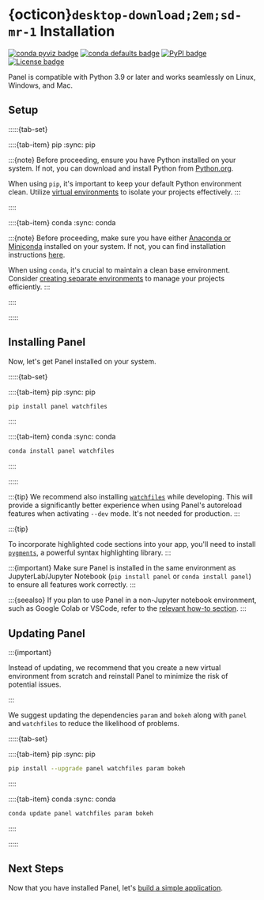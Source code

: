 # {octicon}`desktop-download;2em;sd-mr-1` Installation

[![conda pyviz badge](https://img.shields.io/conda/v/pyviz/panel.svg)](https://anaconda.org/pyviz/panel)
[![conda defaults badge](https://img.shields.io/conda/v/anaconda/panel.svg?label=conda%7Cdefaults)](https://anaconda.org/anaconda/panel)
[![PyPI badge](https://img.shields.io/pypi/v/panel.svg)](https://pypi.python.org/pypi/panel)
[![License badge](https://img.shields.io/pypi/l/panel.svg)](https://github.com/holoviz/panel/blob/main/LICENSE.txt)

Panel is compatible with Python 3.9 or later and works seamlessly on Linux, Windows, and Mac.

## Setup

:::::{tab-set}

::::{tab-item} pip
:sync: pip

:::{note}
Before proceeding, ensure you have Python installed on your system. If not, you can download and install Python from [Python.org](https://www.python.org/downloads/).

When using `pip`, it's important to keep your default Python environment clean. Utilize [virtual environments](https://packaging.python.org/en/latest/guides/installing-using-pip-and-virtual-environments/) to isolate your projects effectively.
:::

::::

::::{tab-item} conda
:sync: conda

:::{note}
Before proceeding, make sure you have either [Anaconda or Miniconda](https://conda.io/projects/conda/en/latest/user-guide/install/index.html) installed on your system. If not, you can find installation instructions [here](https://conda.io/projects/conda/en/latest/user-guide/install/index.html).

When using `conda`, it's crucial to maintain a clean base environment. Consider  [creating separate environments](https://conda.io/projects/conda/en/latest/user-guide/getting-started.html) to manage your projects efficiently.
:::

::::

:::::

## Installing Panel

Now, let's get Panel installed on your system.

:::::{tab-set}

::::{tab-item} pip
:sync: pip

```bash
pip install panel watchfiles
```

::::

::::{tab-item} conda
:sync: conda

```bash
conda install panel watchfiles
```

::::

:::::

:::{tip}
We recommend also installing [`watchfiles`](https://watchfiles.helpmanual.io) while developing. This will provide a significantly better experience when using Panel's autoreload features when activating `--dev` mode. It's not needed for production.
:::

:::{tip}

To incorporate highlighted code sections into your app, you'll need to install [`pygments`](https://pygments.org/), a powerful syntax highlighting library.
:::

:::{important}
Make sure Panel is installed in the same environment as JupyterLab/Jupyter Notebook (`pip install panel` or `conda install panel`) to ensure all features work correctly.
:::

:::{seealso}
If you plan to use Panel in a non-Jupyter notebook environment, such as Google Colab or VSCode, refer to the [relevant how-to section](../how_to/notebook/other_nb.md).
:::

## Updating Panel

:::{important}

Instead of updating, we recommend that you create a new virtual environment from scratch and reinstall Panel to minimize the risk of potential issues.

:::

We suggest updating the dependencies `param` and `bokeh` along with `panel` and `watchfiles` to reduce the likelihood of problems.

:::::{tab-set}

::::{tab-item} pip
:sync: pip

```bash
pip install --upgrade panel watchfiles param bokeh
```

::::

::::{tab-item} conda
:sync: conda

```bash
conda update panel watchfiles param bokeh
```

::::

:::::

## Next Steps

Now that you have installed Panel, let's [build a simple application](build_app.md).
